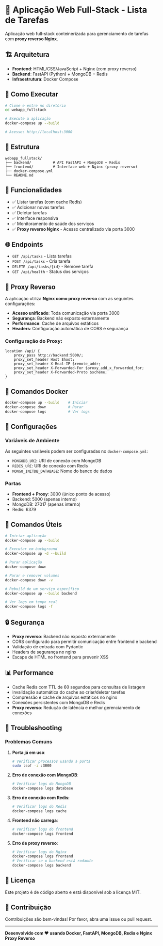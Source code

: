 # 📝 Aplicação Web Full-Stack - Lista de Tarefas

Aplicação web full-stack conteinerizada para gerenciamento de tarefas com **proxy reverso Nginx**.

## 🏗️ Arquitetura

- **Frontend**: HTML/CSS/JavaScript + Nginx (com proxy reverso)
- **Backend**: FastAPI (Python) + MongoDB + Redis
- **Infraestrutura**: Docker Compose

## 🚀 Como Executar

```bash
# Clone e entre no diretório
cd webapp_fullstack

# Execute a aplicação
docker-compose up --build

# Acesse: http://localhost:3000
```

## 📁 Estrutura

```
webapp_fullstack/
├── backend/          # API FastAPI + MongoDB + Redis
├── frontend/         # Interface web + Nginx (proxy reverso)
├── docker-compose.yml
└── README.md
```

## 🔧 Funcionalidades

- ✅ Listar tarefas (com cache Redis)
- ✅ Adicionar novas tarefas
- ✅ Deletar tarefas
- ✅ Interface responsiva
- ✅ Monitoramento de saúde dos serviços
- ✅ **Proxy reverso Nginx** - Acesso centralizado via porta 3000

## 🌐 Endpoints

- `GET /api/tasks` - Lista tarefas
- `POST /api/tasks` - Cria tarefa
- `DELETE /api/tasks/{id}` - Remove tarefa
- `GET /api/health` - Status dos serviços

## 🔄 Proxy Reverso

A aplicação utiliza **Nginx como proxy reverso** com as seguintes configurações:

- **Acesso unificado**: Toda comunicação via porta 3000
- **Segurança**: Backend não exposto externamente
- **Performance**: Cache de arquivos estáticos
- **Headers**: Configuração automática de CORS e segurança

### Configuração do Proxy:
```nginx
location /api/ {
    proxy_pass http://backend:5000/;
    proxy_set_header Host $host;
    proxy_set_header X-Real-IP $remote_addr;
    proxy_set_header X-Forwarded-For $proxy_add_x_forwarded_for;
    proxy_set_header X-Forwarded-Proto $scheme;
}
```

## 🐳 Comandos Docker

```bash
docker-compose up --build    # Iniciar
docker-compose down          # Parar
docker-compose logs          # Ver logs
```

## 🔧 Configurações

### Variáveis de Ambiente
As seguintes variáveis podem ser configuradas no `docker-compose.yml`:

- `MONGODB_URI`: URI de conexão com MongoDB
- `REDIS_URI`: URI de conexão com Redis
- `MONGO_INITDB_DATABASE`: Nome do banco de dados

### Portas
- **Frontend + Proxy**: 3000 (único ponto de acesso)
- Backend: 5000 (apenas interno)
- MongoDB: 27017 (apenas interno)
- Redis: 6379

## 🚀 Comandos Úteis

```bash
# Iniciar aplicação
docker-compose up --build

# Executar em background
docker-compose up -d --build

# Parar aplicação
docker-compose down

# Parar e remover volumes
docker-compose down -v

# Rebuild de um serviço específico
docker-compose up --build backend

# Ver logs em tempo real
docker-compose logs -f
```

## 🔒 Segurança

- **Proxy reverso**: Backend não exposto externamente
- CORS configurado para permitir comunicação entre frontend e backend
- Validação de entrada com Pydantic
- Headers de segurança no nginx
- Escape de HTML no frontend para prevenir XSS

## 📊 Performance

- Cache Redis com TTL de 60 segundos para consultas de listagem
- Invalidação automática do cache ao criar/deletar tarefas
- Compressão e cache de arquivos estáticos no nginx
- Conexões persistentes com MongoDB e Redis
- **Proxy reverso**: Redução de latência e melhor gerenciamento de conexões

## 🐛 Troubleshooting

### Problemas Comuns

1. **Porta já em uso**:
   ```bash
   # Verificar processos usando a porta
   sudo lsof -i :3000
   ```

2. **Erro de conexão com MongoDB**:
   ```bash
   # Verificar logs do MongoDB
   docker-compose logs database
   ```

3. **Erro de conexão com Redis**:
   ```bash
   # Verificar logs do Redis
   docker-compose logs cache
   ```

4. **Frontend não carrega**:
   ```bash
   # Verificar logs do frontend
   docker-compose logs frontend
   ```

5. **Erro de proxy reverso**:
   ```bash
   # Verificar logs do Nginx
   docker-compose logs frontend
   # Verificar se o backend está rodando
   docker-compose logs backend
   ```

## 📝 Licença

Este projeto é de código aberto e está disponível sob a licença MIT.

## 🤝 Contribuição

Contribuições são bem-vindas! Por favor, abra uma issue ou pull request.

---

**Desenvolvido com ❤️ usando Docker, FastAPI, MongoDB, Redis e Nginx Proxy Reverso** 